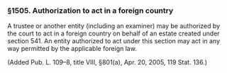 ### §1505. Authorization to act in a foreign country ###

A trustee or another entity (including an examiner) may be authorized by the court to act in a foreign country on behalf of an estate created under section 541. An entity authorized to act under this section may act in any way permitted by the applicable foreign law.

(Added Pub. L. 109–8, title VIII, §801(a), Apr. 20, 2005, 119 Stat. 136.)